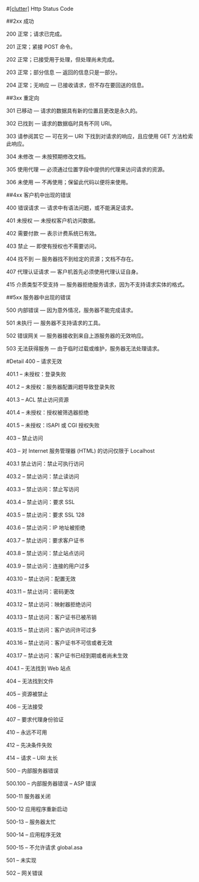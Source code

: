 #[[clutter]](/#clutter) Http Status Code

##2xx 成功

200 正常；请求已完成。

201 正常；紧接 POST 命令。

202 正常；已接受用于处理，但处理尚未完成。

203 正常；部分信息 — 返回的信息只是一部分。

204 正常；无响应 — 已接收请求，但不存在要回送的信息。

##3xx 重定向

301 已移动 — 请求的数据具有新的位置且更改是永久的。

302 已找到 — 请求的数据临时具有不同 URI。

303 请参阅其它 — 可在另一 URI 下找到对请求的响应，且应使用 GET 方法检索此响应。

304 未修改 — 未按预期修改文档。

305 使用代理 — 必须通过位置字段中提供的代理来访问请求的资源。

306 未使用 — 不再使用；保留此代码以便将来使用。

##4xx 客户机中出现的错误

400 错误请求 — 请求中有语法问题，或不能满足请求。

401 未授权 — 未授权客户机访问数据。

402 需要付款 — 表示计费系统已有效。

403 禁止 — 即使有授权也不需要访问。

404 找不到 — 服务器找不到给定的资源；文档不存在。

407 代理认证请求 — 客户机首先必须使用代理认证自身。

415 介质类型不受支持 — 服务器拒绝服务请求，因为不支持请求实体的格式。

##5xx 服务器中出现的错误

500 内部错误 — 因为意外情况，服务器不能完成请求。

501 未执行 — 服务器不支持请求的工具。

502 错误网关 — 服务器接收到来自上游服务器的无效响应。

503 无法获得服务 — 由于临时过载或维护，服务器无法处理请求。

#Detail
400 – 请求无效

401.1 – 未授权：登录失败

401.2 – 未授权：服务器配置问题导致登录失败

401.3 – ACL 禁止访问资源

401.4 – 未授权：授权被筛选器拒绝

401.5 – 未授权：ISAPI 或 CGI 授权失败

403 – 禁止访问

403 – 对 Internet 服务管理器 (HTML) 的访问仅限于 Localhost

403.1 禁止访问：禁止可执行访问

403.2 – 禁止访问：禁止读访问

403.3 – 禁止访问：禁止写访问

403.4 – 禁止访问：要求 SSL

403.5 – 禁止访问：要求 SSL 128

403.6 – 禁止访问：IP 地址被拒绝

403.7 – 禁止访问：要求客户证书

403.8 – 禁止访问：禁止站点访问

403.9 – 禁止访问：连接的用户过多

403.10 – 禁止访问：配置无效

403.11 – 禁止访问：密码更改

403.12 – 禁止访问：映射器拒绝访问

403.13 – 禁止访问：客户证书已被吊销

403.15 – 禁止访问：客户访问许可过多

403.16 – 禁止访问：客户证书不可信或者无效

403.17 – 禁止访问：客户证书已经到期或者尚未生效

404.1 – 无法找到 Web 站点

404 – 无法找到文件

405 – 资源被禁止

406 – 无法接受

407 – 要求代理身份验证

410 – 永远不可用

412 – 先决条件失败

414 – 请求 – URI 太长

500 – 内部服务器错误

500.100 – 内部服务器错误 – ASP 错误

500-11 服务器关闭

500-12 应用程序重新启动

500-13 – 服务器太忙

500-14 – 应用程序无效

500-15 – 不允许请求 global.asa

501 – 未实现

502 – 网关错误